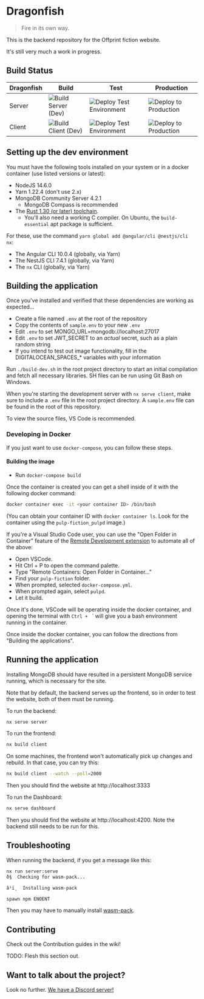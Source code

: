 # Dragonfish

> Fire in its own way.

This is the backend repository for the Offprint fiction website.

It's still very much a work in progress.

## Build Status
|Dragonfish|Build|Test|Production|
|------------|-----|----|----------|
|Server|![Build Server (Dev)](https://github.com/OffprintStudios/dragonfish/workflows/Build%20Server%20(Dev)/badge.svg)|![Deploy Test Environment](https://github.com/OffprintStudios/dragonfish/workflows/Deploy%20Test%20Environment/badge.svg)|![Deploy to Production](https://github.com/OffprintStudios/dragonfish/workflows/Deploy%20to%20Production/badge.svg)|
|Client|![Build Client (Dev)](https://github.com/OffprintStudios/dragonfish/workflows/Build%20Client%20(Dev)/badge.svg)|![Deploy Test Environment](https://github.com/OffprintStudios/dragonfish/workflows/Deploy%20Test%20Environment/badge.svg)|![Deploy to Production](https://github.com/OffprintStudios/dragonfish/workflows/Deploy%20to%20Production/badge.svg)|

## Setting up the dev environment

You must have the following tools installed on your system or in a docker container (use listed versions or latest):

* NodeJS 14.6.0
* Yarn 1.22.4 (don't use 2.x)
* MongoDB Community Server 4.2.1
    * MongoDB Compass is recommended
* The [Rust 1.30 (or later) toolchain](https://rustup.rs/).
    * You'll also need a working C compiler. On Ubuntu, the `build-essential` apt package is sufficient.

For these, use the command `yarn global add @angular/cli @nestjs/cli nx`:

* The Angular CLI 10.0.4 (globally, via Yarn)
* The NestJS CLI 7.4.1 (globally, via Yarn)
* The `nx` CLI (globally, via Yarn)

## Building the application

Once you've installed and verified that these dependencies are working as expected...

- Create a file named `.env` at the root of the repository
- Copy  the contents of `sample.env` to your new `.env`
- Edit `.env` to set MONGO_URL=mongodb://localhost:27017
- Edit `.env` to set JWT_SECRET to an *actual* secret, such as a plain random string
- If you intend to test out image functionality, fill in the DIGITALOCEAN_SPACES_* variables with your information

Run `./build-dev.sh` in the root project directory to start an initial compilation and fetch all necessary libraries. SH files can be run using Git Bash on Windows.

When you're starting the development server with `nx serve client`, make sure to include a `.env` file in the root project directory. A `sample.env` file can be found in the root of this repository.

To view the source files, VS Code is recommended.

### Developing in Docker

If you just want to use `docker-compose`, you can follow these steps.


#### Building the image

- Run `docker-compose build`

Once the container is created you can get a shell inside of it with the following docker command:

```bash
docker container exec -it <your container ID> /bin/bash
```

(You can obtain your container ID with `docker container ls`. Look for the container using the `pulp-fiction_pulpd` image.)

If you're a Visual Studio Code user, you can use the "Open Folder in Container" feature of the [Remote Development extension](https://marketplace.visualstudio.com/items?itemName=ms-vscode-remote.vscode-remote-extensionpack) to automate all of the above:

- Open VSCode.
- Hit Ctrl + P to open the command palette.
- Type "Remote Containers: Open Folder in Container..."
- Find your `pulp-fiction` folder.
- When prompted, selected `docker-compose.yml`.
- When prompted again, select `pulpd`.
- Let it build.

Once it's done, VSCode will be operating inside the docker container, and opening the terminal with `Ctrl + ` ` will give you a bash environment running in the container.

Once inside the docker container, you can follow the directions from "Building the applications".

## Running the application

Installing MongoDB should have resulted in a persistent MongoDB service running, which is necessary for the site.

Note that by default, the backend serves up the frontend, so in order to test the website, both of them must be running.

To run the backend:
```bash
nx serve server
```

To run the frontend:
```bash
nx build client
```

On some machines, the frontend won't automatically pick up changes and rebuild. In that case, you can try this:
```bash
nx build client --watch --poll=2000
```

Then you should find the website at http://localhost:3333

To run the Dashboard:
```bash
nx serve dashboard
```

Then you should find the website at http://localhost:4200. Note the backend still needs to be run for this.

## Troubleshooting

When running the backend, if you get a message like this:
```bash
nx run server:serve
ð§  Checking for wasm-pack...

â¹ï¸  Installing wasm-pack

spawn npm ENOENT
```

Then you may have to manually install [wasm-pack](https://rustwasm.github.io/wasm-pack/installer/).

## Contributing

Check out the Contribution guides in the wiki!

TODO: Flesh this section out.

## Want to talk about the project?

Look no further. [We have a Discord server!](https://discord.gg/9cnSwfn)
